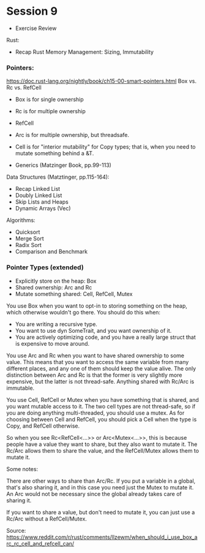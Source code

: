 # Session 9

- Exercise Review

Rust:
- Recap Rust Memory Management: Sizing, Immutability


### Pointers:
https://doc.rust-lang.org/nightly/book/ch15-00-smart-pointers.html
Box vs. Rc vs. RefCell

- Box<T> is for single ownership
- Rc<T> is for multiple ownership
- RefCell<T>

- Arc<T> is for multiple ownership, but threadsafe.
- Cell<T> is for "interior mutability" for Copy types; that is, when you need to mutate something behind a &T.

- Generics
(Matzinger Book, pp.99-113)

Data Structures (Matztinger, pp.115-164):
- Recap Linked List
- Doubly Linked List
- Skip Lists and Heaps
- Dynamic Arrays (Vec<T>)

Algorithms:
- Quicksort
- Merge Sort
- Radix Sort
- Comparison and Benchmark



### Pointer Types (extended)

- Explicitly store on the heap: Box
- Shared ownership: Arc and Rc
- Mutate something shared: Cell, RefCell, Mutex

You use Box when you want to opt-in to storing something on the heap, which otherwise wouldn't go there. You should do this when:

- You are writing a recursive type.
- You want to use dyn SomeTrait, and you want ownership of it.
- You are actively optimizing code, and you have a really large struct that is expensive to move around.

You use Arc and Rc when you want to have shared ownership to some value. This means that you want to access the same variable from many different places, and any one of them should keep the value alive. The only distinction between Arc and Rc is that the former is very slightly more expensive, but the latter is not thread-safe. Anything shared with Rc/Arc is immutable.

You use Cell, RefCell or Mutex when you have something that is shared, and you want mutable access to it. The two cell types are not thread-safe, so if you are doing anything multi-threaded, you should use a mutex. As for choosing between Cell and RefCell, you should pick a Cell when the type is Copy, and RefCell otherwise.

So when you see Rc<RefCell<...>> or Arc<Mutex<...>>, this is because people have a value they want to share, but they also want to mutate it. The Rc/Arc allows them to share the value, and the RefCell/Mutex allows them to mutate it.

Some notes:

There are other ways to share than Arc/Rc. If you put a variable in a global, that's also sharing it, and in this case you need just the Mutex to mutate it. An Arc would not be necessary since the global already takes care of sharing it.

If you want to share a value, but don't need to mutate it, you can just use a Rc/Arc without a RefCell/Mutex.

Source: https://www.reddit.com/r/rust/comments/llzewm/when_should_i_use_box_arc_rc_cell_and_refcell_can/

